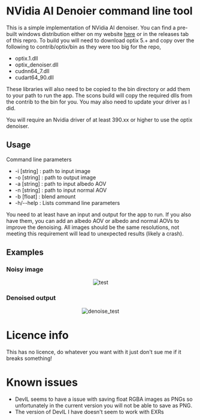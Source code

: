 # NVidia AI Denoier command line tool

This is a simple implementation of NVidia AI denoiser. You can find a pre-built windows distribution either on my website [here](https://declanrussell.com/portfolio/nvidia-ai-denoiser/) or in the releases tab of this repro. To build you will need to download optix 5.+ and copy over the following to contrib/optix/bin as they were too big for the repo,
* optix.1.dll
* optix_denoiser.dll
* cudnn64_7.dll
* cudart64_90.dll

These libraries will also need to be copied to the bin directory or add them to your path to run the app. The scons build will copy the required dlls from the contrib to the bin for you. You may also need to update your driver as I did.

You will require an Nvidia driver of at least 390.xx or higher to use the optix denoiser.

## Usage
Command line parameters
* -i [string] : path to input image
* -o [string] : path to output image
* -a [string] : path to input albedo AOV
* -n [string] : path to input normal AOV
* -b [float] : blend amount
* -h/--help : Lists command line parameters

You need to at least have an input and output for the app to run. If you also have them, you can add an albedo AOV or albedo and normal AOVs to improve the denoising. All images should be the same resolutions, not meeting this requirement will lead to unexpected results (likely a crash).

## Examples
### Noisy image
<p align="center">
  <img src="https://github.com/DeclanRussell/NvidiaAIDenoiser/blob/master/images/test.png" alt="test"/>
</p>

### Denoised output
<p align="center">
  <img src="https://github.com/DeclanRussell/NvidiaAIDenoiser/blob/master/images/denoised_test.png" alt="denoise_test"/>
</p>

# Licence info
This has no licence, do whatever you want with it just don't sue me if it breaks something!

# Known issues
* DevIL seems to have a issue with saving float RGBA images as PNGs so unfortunately in the current version you will not be able to save as PNG.
* The version of DevIL I have doesn't seem to work with EXRs

